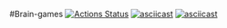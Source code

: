 #Brain-games
[![Actions Status](https://github.com/vareshka0101/frontend-project-44/actions/workflows/hexlet-check.yml/badge.svg)](https://github.com/vareshka0101/frontend-project-44/actions)
[![asciicast](https://asciinema.org/a/odURCygkQoTuCBld6QoGagQmP.svg)](https://asciinema.org/a/odURCygkQoTuCBld6QoGagQmP)
[![asciicast](https://asciinema.org/a/Fgcc29HDXwUVgeagNNkcHUd5e.svg)](https://asciinema.org/a/Fgcc29HDXwUVgeagNNkcHUd5e)
